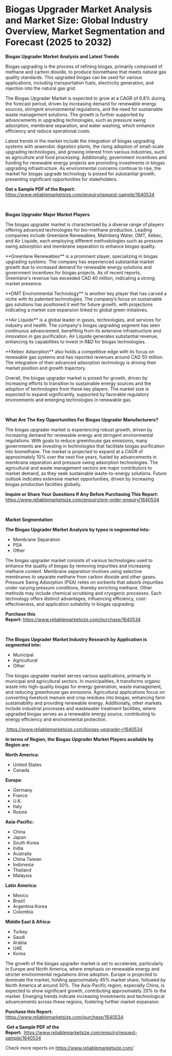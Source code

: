 <p><h1>Biogas Upgrader Market Analysis and Market Size: Global Industry Overview, Market Segmentation and Forecast (2025 to 2032)</h1></p><p><strong>Biogas Upgrader Market Analysis and Latest Trends</strong></p>
<p><p>Biogas upgrading is the process of refining biogas, primarily composed of methane and carbon dioxide, to produce biomethane that meets natural gas quality standards. This upgraded biogas can be used for various applications, including transportation fuels, electricity generation, and injection into the natural gas grid. </p><p>The Biogas Upgrader Market is expected to grow at a CAGR of 6.8% during the forecast period, driven by increasing demand for renewable energy sources, stringent environmental regulations, and the need for sustainable waste management solutions. The growth is further supported by advancements in upgrading technologies, such as pressure swing adsorption, membrane separation, and water washing, which enhance efficiency and reduce operational costs. </p><p>Latest trends in the market include the integration of biogas upgrading systems with anaerobic digestion plants, the rising adoption of small-scale upgrading technologies, and growing interest from various industries, such as agriculture and food processing. Additionally, government incentives and funding for renewable energy projects are promoting investments in biogas upgrading infrastructure. As environmental concerns continue to rise, the market for biogas upgrade technology is poised for substantial growth, presenting significant opportunities for stakeholders.</p></p>
<p><strong>Get a Sample PDF of the Report:&nbsp;</strong> <a href="https://www.reliablemarketsize.com/enquiry/request-sample/1640534?utm_campaign=2799&utm_medium=2&utm_source=Github&utm_content=ia&utm_term=08042025&utm_id=biogas-upgrader">https://www.reliablemarketsize.com/enquiry/request-sample/1640534</a></p>
<p>&nbsp;</p>
<p><strong>Biogas Upgrader Major Market Players</strong></p>
<p><p>The biogas upgrader market is characterized by a diverse range of players offering advanced technologies for bio-methane production. Leading companies include Greenlane Renewables, Malmberg Water, DMT, Xebec, and Air Liquide, each employing different methodologies such as pressure swing adsorption and membrane separation to enhance biogas quality.</p><p>**Greenlane Renewables** is a prominent player, specializing in biogas upgrading systems. The company has experienced substantial market growth due to increased demand for renewable energy solutions and government incentives for biogas projects. As of recent reports, Greenlane's revenue has exceeded CAD 40 million, indicating a strong market presence.</p><p>**DMT Environmental Technology** is another key player that has carved a niche with its patented technologies. The company’s focus on sustainable gas solutions has positioned it well for future growth, with projections indicating a market size expansion linked to global green initiatives.</p><p>**Air Liquide** is a global leader in gases, technologies, and services for industry and health. The company's biogas upgrading segment has seen continuous advancement, benefiting from its extensive infrastructure and innovation in gas purification. Air Liquide generates substantial revenue, enhancing its capabilities to invest in R&D for biogas technologies.</p><p>**Xebec Adsorption** also holds a competitive edge with its focus on renewable gas systems and has reported revenues around CAD 50 million. The integration of their advanced adsorption technology is driving their market position and growth trajectory.</p><p>Overall, the biogas upgrader market is poised for growth, driven by increasing efforts to transition to sustainable energy sources and the adoption of technologies from these key players. The market size is expected to expand significantly, supported by favorable regulatory environments and emerging technologies in renewable gas.</p></p>
<p>&nbsp;</p>
<p><strong>What Are The Key Opportunities For Biogas Upgrader Manufacturers?</strong></p>
<p><p>The biogas upgrader market is experiencing robust growth, driven by increasing demand for renewable energy and stringent environmental regulations. With goals to reduce greenhouse gas emissions, many governments are investing in technologies that facilitate biogas purification into biomethane. The market is projected to expand at a CAGR of approximately 10% over the next five years, fueled by advancements in membrane separation and pressure swing adsorption technologies. The agricultural and waste management sectors are major contributors to market demand, as they seek sustainable waste-to-energy solutions. Future outlook indicates extensive market opportunities, driven by increasing biogas production facilities globally.</p></p>
<p><strong>Inquire or Share Your Questions If Any Before Purchasing This Report:</strong> <a href="https://www.reliablemarketsize.com/enquiry/pre-order-enquiry/1640534?utm_campaign=2799&utm_medium=2&utm_source=Github&utm_content=ia&utm_term=08042025&utm_id=biogas-upgrader">https://www.reliablemarketsize.com/enquiry/pre-order-enquiry/1640534</a></p>
<p>&nbsp;</p>
<p><strong>Market Segmentation</strong></p>
<p><strong>The Biogas Upgrader Market Analysis by types is segmented into:</strong></p>
<p><ul><li>Membrane Separation</li><li>PSA</li><li>Other</li></ul></p>
<p><p>The biogas upgrader market consists of various technologies used to enhance the quality of biogas by removing impurities and increasing methane content. Membrane separation involves using selective membranes to separate methane from carbon dioxide and other gases. Pressure Swing Adsorption (PSA) relies on sorbents that adsorb impurities under varying pressure conditions, thereby enriching methane. Other methods may include chemical scrubbing and cryogenic processes. Each technology offers distinct advantages, influencing efficiency, cost-effectiveness, and application suitability in biogas upgrading.</p></p>
<p><strong>Purchase this Report:&nbsp;</strong><a href="https://www.reliablemarketsize.com/purchase/1640534?utm_campaign=2799&utm_medium=2&utm_source=Github&utm_content=ia&utm_term=08042025&utm_id=biogas-upgrader">https://www.reliablemarketsize.com/purchase/1640534</a></p>
<p>&nbsp;</p>
<p><strong>The Biogas Upgrader Market Industry Research by Application is segmented into:</strong></p>
<p><ul><li>Municipal</li><li>Agricultural</li><li>Other</li></ul></p>
<p><p>The biogas upgrader market serves various applications, primarily in municipal and agricultural sectors. In municipalities, it transforms organic waste into high-quality biogas for energy generation, waste management, and reducing greenhouse gas emissions. Agricultural applications focus on converting livestock manure and crop residues into biogas, enhancing farm sustainability and providing renewable energy. Additionally, other markets include industrial processes and wastewater treatment facilities, where upgraded biogas serves as a renewable energy source, contributing to energy efficiency and environmental protection.</p></p>
<p><a href="https://www.reliablemarketsize.com/biogas-upgrader-r1640534?utm_campaign=2799&utm_medium=2&utm_source=Github&utm_content=ia&utm_term=08042025&utm_id=biogas-upgrader">&nbsp;https://www.reliablemarketsize.com/biogas-upgrader-r1640534</a></p>
<p><strong>In terms of Region, the Biogas Upgrader Market Players available by Region are:</strong></p>
<p>
    <p> <strong> North America: </strong>
        <ul>
            <li>United States</li>
            <li>Canada</li>
        </ul>
        </p> 
    <p> <strong> Europe: </strong>
        <ul>
            <li>Germany</li>
            <li>France</li>
            <li>U.K.</li>
            <li>Italy</li>
            <li>Russia</li>
        </ul>
        </p> 
    <p> <strong> Asia-Pacific: </strong>
        <ul>
            <li>China</li>
            <li>Japan</li>
            <li>South Korea</li>
            <li>India</li>
            <li>Australia</li>
            <li>China Taiwan</li>
            <li>Indonesia</li>
            <li>Thailand</li>
            <li>Malaysia</li>
        </ul>
        </p> 
    <p> <strong> Latin America: </strong>
        <ul>
            <li>Mexico</li>
            <li>Brazil</li>
            <li>Argentina Korea</li>
            <li>Colombia</li>
        </ul>
        </p> 
    <p> <strong> Middle East & Africa: </strong>
        <ul>
            <li>Turkey</li>
            <li>Saudi</li>
            <li>Arabia</li>
            <li>UAE</li>
            <li>Korea</li>
        </ul>
    </p>
    </p>
<p><p>The growth of the biogas upgrader market is set to accelerate, particularly in Europe and North America, where emphasis on renewable energy and stricter environmental regulations drive adoption. Europe is projected to dominate the market, holding approximately 45% market share, followed by North America at around 30%. The Asia-Pacific region, especially China, is expected to show significant growth, contributing approximately 20% to the market. Emerging trends indicate increasing investments and technological advancements across these regions, fostering further market expansion.</p></p>
<p><strong>Purchase this Report: </strong><a href="https://www.reliablemarketsize.com/purchase/1640534?utm_campaign=2799&utm_medium=2&utm_source=Github&utm_content=ia&utm_term=08042025&utm_id=biogas-upgrader">https://www.reliablemarketsize.com/purchase/1640534</a></p>
<p>&nbsp;<strong>Get a Sample PDF of the Report:&nbsp;&nbsp;</strong><a href="https://www.reliablemarketsize.com/enquiry/request-sample/1640534?utm_campaign=2799&utm_medium=2&utm_source=Github&utm_content=ia&utm_term=08042025&utm_id=biogas-upgrader">https://www.reliablemarketsize.com/enquiry/request-sample/1640534</a></p>
<p><strong></strong></p>
<p>Check more reports on <a href="https://www.reliablemarketsize.com/?utm_campaign=2799&utm_medium=2&utm_source=Github&utm_content=ia&utm_term=08042025&utm_id=biogas-upgrader">https://www.reliablemarketsize.com/</a></p>